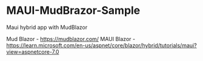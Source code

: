 # MAUI-MudBrazor-Sample
Maui hybrid app with MudBlazor 


Mud Blazor - https://mudblazor.com/
MAUI Blazor - https://learn.microsoft.com/en-us/aspnet/core/blazor/hybrid/tutorials/maui?view=aspnetcore-7.0

